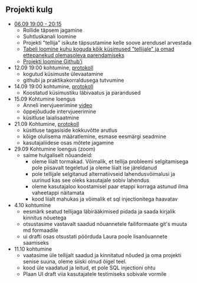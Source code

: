 ## Projekti kulg

- [06.09 19:00 - 20:15](https://github.com/tluhk/rif20-valikpraktika-2/blob/master/kohtumiste_protokollid/06.09.2022.pdf)
  - Rollide täpsem jagamine
  - Suhtluskanali loomine
  - Projekti "tellija" isikute täpsustamine kelle soove arendusel arvestada
  - [Tabeli loomine kuhu koguda kõik küsimused "tellijale" ja omad ettepanekud olemasoleva parendamiseks](https://docs.google.com/spreadsheets/d/1iu_A5qDSvRVErqqxKL6EWfPgrbVniS1c9DoyftWvWDA/edit?usp=sharing)
  - [Projekti loomine Github'i](https://github.com/orgs/tluhk/projects/8)
- 12.09 19:00 kohtumine, [protokoll](https://github.com/tluhk/rif20-valikpraktika-2/blob/master/kohtumiste_protokollid/12.09.2022.pdf)
  - kogutud küsimuste ülevaatamine
  - githubi ja praktikakorraldusega tutvumine
- 14.09 19:00 kohtumine, [protokoll](https://github.com/tluhk/rif20-valikpraktika-2/blob/master/kohtumiste_protokollid/14.09.2022.md)
  - Koostatud küsimustiku läbivaatus ja parandused
- 15.09 Kohtumine loengus
  - Anneli inervjueerimine [video](https://www.dropbox.com/s/avor6ugwucrtcjj/VID_20220915_152207.mp4?dl=0)
  - õppejõudude intervjueerimine
  - küsitluse laialisaatmine
- 21.09 Kohtumine, [protokoll](https://github.com/tluhk/rif20-valikpraktika-2/blob/master/kohtumiste_protokollid/21.09.2022.md) 
  - küsitluse tagasiside kokkuvõtte arutlus
  - kõige olulisema määratlemine, esmase eesmärgi seadmine
  - kasutajaliidese osas mõtete jagamine
- 29.09 Kohtumine loengus (zoom)
  - saime hulgaliselt nõuandeid:
    -  oleme liialt tormakad. Võimalik, et tellija probleemi selgitamisega pole piisavalt tegeletud ja oleme liialt ise järeldanud 
    -  pole tellijale selgitanud alternatiivseid lahendusvõimalusi ja uurinud kas see oleks kasutajale sobiv lahendus
    -  oleme kasutajaloo koostamisel paar etappi korraga astunud ilma vaheetappi näitamata
    -  kood liialt mahukas ja võimalik et sql injectionitega haavatav
- 4.10 kohtumine
  - eesmärk seatud tellijaga läbirääkimised pidada ja saada kirjalik kinnitus nõuetega
  - otsustasime vastavalt saadud nõuannetele failiformaate git's muuta md formaadile
  - ui drafti osas otsustati pöörduda Laura poole lisanõuannete saamiseks    
- 11.10 kohtumine
  - vaatasime üle tellijalt saadud ja kinnitatud nõuded ja oma projekti senise suuna, oleme siiski olnud õigel teel.
  - kood üle vaadatud ja leitud, et pole SQL injectioni ohtu
  - Plaan UI draft viia kasutajatele testimiseks sobivale vormile

